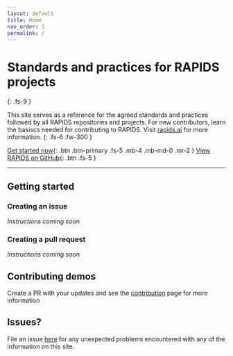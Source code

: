 ```yaml
---
layout: default
title: Home
nav_order: 1
permalink: /
---
```



# Standards and practices for RAPIDS projects
{: .fs-9 }

This site serves as a reference for the agreed standards and practices followed by all RAPIDS repositories and projects. For new contributors, learn the basiscs needed for contributing to RAPIDS. Visit [rapids.ai](http://rapids.ai) for more information.
{: .fs-6 .fw-300 }

[Get started now](#getting-started){: .btn .btn-primary .fs-5 .mb-4 .mb-md-0 .mr-2 } [View RAPIDS on GitHub](https://github.com/rapidsai){: .btn .fs-5 }

---

## Getting started

### Creating an issue

_Instructions coming soon_

### Creating a pull request

_Instructions coming soon_

## Contributing demos

Create a PR with your updates and see the [contribution]() page for more information

## Issues?

File an issue [here](https://github.com/rapidsai/standards/issues/new) for any unexpected problems encountered with any of the information on this site.
